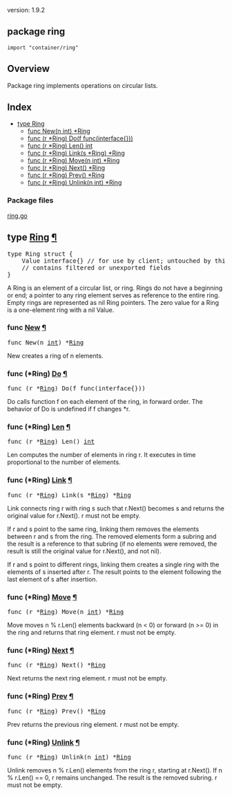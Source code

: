version: 1.9.2
## package ring

  `import "container/ring"`

## Overview

Package ring implements operations on circular lists.

## Index

- [type Ring](#Ring)
  - [func New(n int) *Ring](#New)
  - [func (r *Ring) Do(f func(interface{}))](#Ring.Do)
  - [func (r *Ring) Len() int](#Ring.Len)
  - [func (r *Ring) Link(s *Ring) *Ring](#Ring.Link)
  - [func (r *Ring) Move(n int) *Ring](#Ring.Move)
  - [func (r *Ring) Next() *Ring](#Ring.Next)
  - [func (r *Ring) Prev() *Ring](#Ring.Prev)
  - [func (r *Ring) Unlink(n int) *Ring](#Ring.Unlink)

### Package files
 [ring.go](//github.com/golang/go/blob/2ea7d3461bb41d0ae12b56ee52d43314bcdb97f9/src/container/ring/ring.go)

<h2 id="Ring">type <a href="//github.com/golang/go/blob/2ea7d3461bb41d0ae12b56ee52d43314bcdb97f9/src/container/ring/ring.go#L4">Ring</a>
    <a href="#Ring">¶</a></h2>
<pre>type Ring struct {
<span id="Ring.Value"></span>    Value interface{} <span class="comment">// for use by client; untouched by this library</span>
    <span class="comment">// contains filtered or unexported fields</span>
}</pre>

A Ring is an element of a circular list, or ring. Rings do not have a beginning
or end; a pointer to any ring element serves as reference to the entire ring.
Empty rings are represented as nil Ring pointers. The zero value for a Ring is a
one-element ring with a nil Value.

<h3 id="New">func <a href="//github.com/golang/go/blob/2ea7d3461bb41d0ae12b56ee52d43314bcdb97f9/src/container/ring/ring.go#L52">New</a>
    <a href="#New">¶</a></h3>
<pre>func New(n <a href="/builtin/#int">int</a>) *<a href="#Ring">Ring</a></pre>

New creates a ring of n elements.

<h3 id="Ring.Do">func (*Ring) <a href="//github.com/golang/go/blob/2ea7d3461bb41d0ae12b56ee52d43314bcdb97f9/src/container/ring/ring.go#L124">Do</a>
    <a href="#Ring.Do">¶</a></h3>
<pre>func (r *<a href="#Ring">Ring</a>) Do(f func(interface{}))</pre>

Do calls function f on each element of the ring, in forward order. The behavior
of Do is undefined if f changes *r.

<h3 id="Ring.Len">func (*Ring) <a href="//github.com/golang/go/blob/2ea7d3461bb41d0ae12b56ee52d43314bcdb97f9/src/container/ring/ring.go#L111">Len</a>
    <a href="#Ring.Len">¶</a></h3>
<pre>func (r *<a href="#Ring">Ring</a>) Len() <a href="/builtin/#int">int</a></pre>

Len computes the number of elements in ring r. It executes in time proportional
to the number of elements.

<h3 id="Ring.Link">func (*Ring) <a href="//github.com/golang/go/blob/2ea7d3461bb41d0ae12b56ee52d43314bcdb97f9/src/container/ring/ring.go#L83">Link</a>
    <a href="#Ring.Link">¶</a></h3>
<pre>func (r *<a href="#Ring">Ring</a>) Link(s *<a href="#Ring">Ring</a>) *<a href="#Ring">Ring</a></pre>

Link connects ring r with ring s such that r.Next() becomes s and returns the
original value for r.Next(). r must not be empty.

If r and s point to the same ring, linking them removes the elements between r
and s from the ring. The removed elements form a subring and the result is a
reference to that subring (if no elements were removed, the result is still the
original value for r.Next(), and not nil).

If r and s point to different rings, linking them creates a single ring with the
elements of s inserted after r. The result points to the element following the
last element of s after insertion.

<h3 id="Ring.Move">func (*Ring) <a href="//github.com/golang/go/blob/2ea7d3461bb41d0ae12b56ee52d43314bcdb97f9/src/container/ring/ring.go#L34">Move</a>
    <a href="#Ring.Move">¶</a></h3>
<pre>func (r *<a href="#Ring">Ring</a>) Move(n <a href="/builtin/#int">int</a>) *<a href="#Ring">Ring</a></pre>

Move moves n % r.Len() elements backward (n < 0) or forward (n >= 0) in the ring
and returns that ring element. r must not be empty.

<h3 id="Ring.Next">func (*Ring) <a href="//github.com/golang/go/blob/2ea7d3461bb41d0ae12b56ee52d43314bcdb97f9/src/container/ring/ring.go#L16">Next</a>
    <a href="#Ring.Next">¶</a></h3>
<pre>func (r *<a href="#Ring">Ring</a>) Next() *<a href="#Ring">Ring</a></pre>

Next returns the next ring element. r must not be empty.

<h3 id="Ring.Prev">func (*Ring) <a href="//github.com/golang/go/blob/2ea7d3461bb41d0ae12b56ee52d43314bcdb97f9/src/container/ring/ring.go#L24">Prev</a>
    <a href="#Ring.Prev">¶</a></h3>
<pre>func (r *<a href="#Ring">Ring</a>) Prev() *<a href="#Ring">Ring</a></pre>

Prev returns the previous ring element. r must not be empty.

<h3 id="Ring.Unlink">func (*Ring) <a href="//github.com/golang/go/blob/2ea7d3461bb41d0ae12b56ee52d43314bcdb97f9/src/container/ring/ring.go#L101">Unlink</a>
    <a href="#Ring.Unlink">¶</a></h3>
<pre>func (r *<a href="#Ring">Ring</a>) Unlink(n <a href="/builtin/#int">int</a>) *<a href="#Ring">Ring</a></pre>

Unlink removes n % r.Len() elements from the ring r, starting at r.Next(). If n
% r.Len() == 0, r remains unchanged. The result is the removed subring. r must
not be empty.


